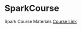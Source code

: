 # SparkCourse
Spark Course Materials
[Course Link](!https://bigdataworld.ir/product/%d8%af%d9%88%d8%b1%d9%87-%d8%a2%d9%85%d9%88%d8%b2%d8%b4%db%8c-%d8%a2%d9%86%d9%84%d8%a7%db%8c%d9%86-hadoop-%d9%88-apache-spark/
)
